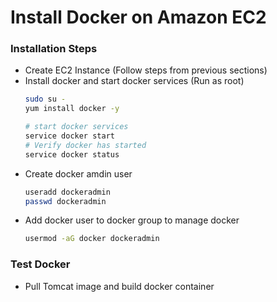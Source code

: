 # Install Docker on Amazon EC2
### Installation Steps
- Create EC2 Instance (Follow steps from previous sections)
- Install docker and start docker services (Run as root)
  ```sh
  sudo su -
  yum install docker -y

  # start docker services
  service docker start
  # Verify docker has started
  service docker status
  ```
- Create docker amdin user
  ```sh
  useradd dockeradmin
  passwd dockeradmin
  ```
- Add docker user to docker group to manage docker
  ```sh
  usermod -aG docker dockeradmin

### Test Docker
- Pull Tomcat image and build docker container
  ```sh
  
